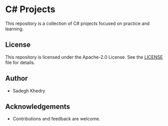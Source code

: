 # C# Projects
This repository is a collection of C# projects focused on practice and learning.

## License
This repository is licensed under the Apache-2.0 License. See the [LICENSE](LICENSE) file for details.

## Author
- Sadegh Khedry

## Acknowledgements
- Contributions and feedback are welcome.
